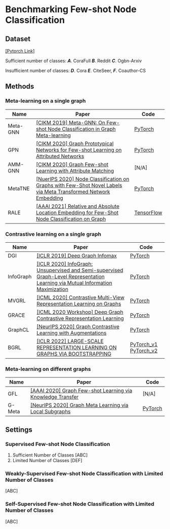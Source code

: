 # Benchmarking Few-shot Node Classification

## Dataset 
[[Pytorch Link]](https://pytorch-geometric.readthedocs.io/en/latest/modules/datasets.html)

Sufficient number of classes: ***A***. CoraFull    ***B***. Reddit    ***C***. Ogbn-Arxiv    

Insufficient number of classes: ***D***. Cora    ***E***. CiteSeer, ***F***. Coauthor-CS

## Methods
### Meta-learning on a single graph
|Name|Paper|Code
|---|---|---|
|Meta-GNN|[[CIKM 2019] Meta-GNN: On Few-shot Node Classification in Graph Meta-learning](https://arxiv.org/pdf/1905.09718.pdf)|[PyTorch](https://github.com/ChengtaiCao/Meta-GNN)
|GPN|[[CIKM 2020] Graph Prototypical Networks for Few-shot Learning on Attributed Networks](https://arxiv.org/pdf/2006.12739.pdf)|[PyTorch](https://github.com/kaize0409/GPN_Graph-Few-shot)
|AMM-GNN|[[CIKM 2020] Graph Few-shot Learning with Attribute Matching](http://www.public.asu.edu/~kding9/pdf/CIKM2020_AMM.pdf)|[N/A]
|MetaTNE|[[NuerIPS 2020] Node Classification on Graphs with Few-Shot Novel Labels via Meta Transformed Network Embedding](https://arxiv.org/pdf/2007.02914.pdf)|[PyTorch](https://github.com/llan-ml/MetaTNE)
|RALE|[[AAAI 2021] Relative and Absolute Location Embedding for Few-Shot Node Classification on Graph](https://fangyuan1st.github.io/paper/AAAI21_RALE.pdf)|[TensorFlow](https://github.com/shuaiOKshuai/RALE)

### Contrastive learning on a single graph 

|Name|Paper|Code
|---|---|---|
|DGI|[[ICLR 2019] Deep Graph Infomax](https://arxiv.org/pdf/1809.10341.pdf)| [PyTorch](https://github.com/PetarV-/DGI)
|InfoGraph|[[ICLR 2020] InfoGraph: Unsupervised and Semi-supervised Graph-Level Representation Learning via Mutual Information Maximization](https://arxiv.org/pdf/1908.01000.pdf)| [PyTorch](https://github.com/hengruizhang98/InfoGraph)
|MVGRL|[[ICML 2020] Contrastive Multi-View Representation Learning on Graphs](https://arxiv.org/pdf/2006.05582.pdf)|[PyTorch](https://github.com/kavehhassani/mvgrl)
|GRACE|[[ICML 2020 Workshop] Deep Graph Contrastive Representation Learning](https://arxiv.org/pdf/2006.04131.pdf)|[PyTorch](https://github.com/CRIPAC-DIG/GRACE)
|GraphCL|[[NeurIPS 2020] Graph Contrastive Learning with Augmentations](https://arxiv.org/pdf/2010.13902.pdf)|[PyTorch](https://github.com/Shen-Lab/GraphCL)
|BGRL|[[ICLR 2022] LARGE-SCALE REPRESENTATION LEARNING ON GRAPHS VIA BOOTSTRAPPING](https://arxiv.org/pdf/2102.06514.pdf)|[PyTorch_v1](https://github.com/PyGCL/PyGCL/blob/main/examples/BGRL_L2L.py) [PyTorch_v2](https://github.com/PyGCL/PyGCL/blob/main/examples/BGRL_G2L.py)

### Meta-learning on different graphs
|Name|Paper|Code
|---|---|---|
|GFL|[[AAAI 2020] Graph Few-shot Learning via Knowledge Transfer](https://arxiv.org/pdf/1910.03053.pdf)|[N/A]
|G-Meta|[[NeurIPS 2020] Graph Meta Learning via Local Subgraphs](https://arxiv.org/pdf/2006.07889.pdf)|[PyTorch](https://github.com/mims-harvard/G-Meta)

## Settings
### Supervised Few-shot Node Classification
1. Sufficient Number of Classes [ABC]
2. Limited Number of Classes [DEF]
### Weakly-Supervised Few-shot Node Classification with Limited Number of Classes 
[ABC]
### Self-Supervised Few-shot Node Classification with Limited Number of Classes 
[ABC]
